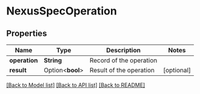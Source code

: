 # NexusSpecOperation

## Properties

Name | Type | Description | Notes
------------ | ------------- | ------------- | -------------
**operation** | **String** | Record of the operation | 
**result** | Option<**bool**> | Result of the operation | [optional]

[[Back to Model list]](../README.md#documentation-for-models) [[Back to API list]](../README.md#documentation-for-api-endpoints) [[Back to README]](../README.md)


